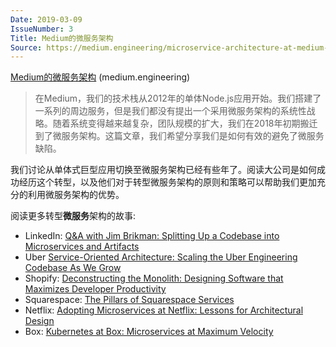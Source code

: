 ```yaml
---
Date: 2019-03-09
IssueNumber: 3
Title: Medium的微服务架构
Source: https://medium.engineering/microservice-architecture-at-medium-9c33805eb74f
---
```


[Medium的微服务架构](https://medium.engineering/microservice-architecture-at-medium-9c33805eb74f) (medium.engineering)

> 在Medium，我们的技术栈从2012年的单体Node.js应用开始。我们搭建了一系列的周边服务，但是我们都没有提出一个采用微服务架构的系统性战略。随着系统变得越来越复杂，团队规模的扩大，我们在2018年初期搬迁到了微服务架构。这篇文章，我们希望分享我们是如何有效的避免了微服务缺陷。

我们讨论从单体式巨型应用切换至微服务架构已经有些年了。阅读大公司是如何成功经历这个转型，以及他们对于转型微服务架构的原则和策略可以帮助我们更加充分的利用微服务架构的优势。

阅读更多转型**微服务**架构的故事:

- LinkedIn: [Q&A with Jim Brikman: Splitting Up a Codebase into Microservices and Artifacts](https://engineering.linkedin.com/blog/2016/02/q-a-with-jim-brikman--splitting-up-a-codebase-into-microservices)
- Uber [Service-Oriented Architecture: Scaling the Uber Engineering Codebase As We Grow](https://eng.uber.com/soa/)
- Shopify: [Deconstructing the Monolith: Designing Software that Maximizes Developer Productivity](https://engineering.shopify.com/blogs/engineering/deconstructing-monolith-designing-software-maximizes-developer-productivity)
- Squarespace: [The Pillars of Squarespace Services](https://engineering.squarespace.com/blog/2017/the-pillars-of-squarespace-services)
- Netflix: [Adopting Microservices at Netflix: Lessons for Architectural Design](https://www.nginx.com/blog/microservices-at-netflix-architectural-best-practices)
- Box: [Kubernetes at Box: Microservices at Maximum Velocity](https://blog.box.com/kubernetes-box-microservices-maximum-velocity)
